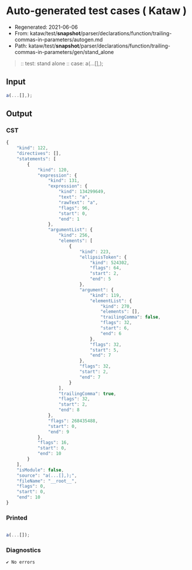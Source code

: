 # Auto-generated test cases ( Kataw )
- Regenerated: 2021-06-06
- From: kataw/test/__snapshot__/parser/declarations/function/trailing-commas-in-parameters/autogen.md
- Path: kataw/test/__snapshot__/parser/declarations/function/trailing-commas-in-parameters/gen/stand_alone
> :: test: stand alone
> :: case: a(...[],);
## Input

`````js
a(...[],);
`````
## Output

### CST

```javascript
{
    "kind": 122,
    "directives": [],
    "statements": [
        {
            "kind": 120,
            "expression": {
                "kind": 131,
                "expression": {
                    "kind": 134299649,
                    "text": "a",
                    "rawText": "a",
                    "flags": 96,
                    "start": 0,
                    "end": 1
                },
                "argumentList": {
                    "kind": 256,
                    "elements": [
                        {
                            "kind": 223,
                            "ellipsisToken": {
                                "kind": 524302,
                                "flags": 64,
                                "start": 2,
                                "end": 5
                            },
                            "argument": {
                                "kind": 119,
                                "elementList": {
                                    "kind": 270,
                                    "elements": [],
                                    "trailingComma": false,
                                    "flags": 32,
                                    "start": 6,
                                    "end": 6
                                },
                                "flags": 32,
                                "start": 5,
                                "end": 7
                            },
                            "flags": 32,
                            "start": 2,
                            "end": 7
                        }
                    ],
                    "trailingComma": true,
                    "flags": 32,
                    "start": 2,
                    "end": 8
                },
                "flags": 268435488,
                "start": 0,
                "end": 9
            },
            "flags": 16,
            "start": 0,
            "end": 10
        }
    ],
    "isModule": false,
    "source": "a(...[],);",
    "fileName": "__root__",
    "flags": 0,
    "start": 0,
    "end": 10
}
```

### Printed

```javascript

a(...[]);
```

### Diagnostics

```javascript
✔ No errors
```

